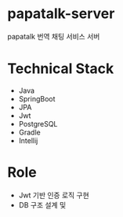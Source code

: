 # papatalk-server

papatalk 번역 채팅 서비스 서버

# Technical Stack

* Java
* SpringBoot
* JPA
* Jwt
* PostgreSQL
* Gradle
* Intellij

# Role
- Jwt 기반 인증 로직 구현
- DB 구조 설계 및 
